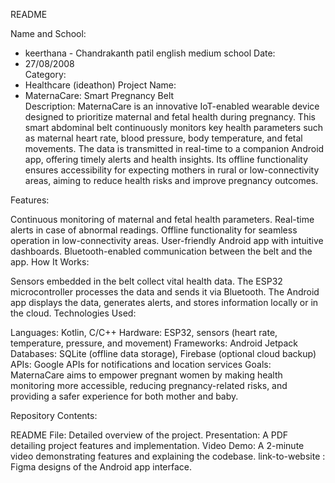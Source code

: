 README

Name and School:
- keerthana - Chandrakanth patil english medium school 
Date:  
- 27/08/2008  
Category:
- Healthcare  (ideathon)
Project Name:
- MaternaCare: Smart Pregnancy Belt  
  Description:
  MaternaCare is an innovative IoT-enabled wearable device designed to prioritize maternal and fetal health during pregnancy. This smart abdominal belt continuously monitors key health parameters such as maternal   heart rate, blood pressure, body temperature, and fetal movements. The data is transmitted in real-time to a companion Android app, offering timely alerts and health insights. Its offline functionality ensures    accessibility for expecting mothers in rural or low-connectivity areas, aiming to reduce health risks and improve pregnancy outcomes.

Features:

Continuous monitoring of maternal and fetal health parameters.
Real-time alerts in case of abnormal readings.
Offline functionality for seamless operation in low-connectivity areas.
User-friendly Android app with intuitive dashboards.
Bluetooth-enabled communication between the belt and the app.
How It Works:

Sensors embedded in the belt collect vital health data.
The ESP32 microcontroller processes the data and sends it via Bluetooth.
The Android app displays the data, generates alerts, and stores information locally or in the cloud.
Technologies Used:

Languages: Kotlin, C/C++
Hardware: ESP32, sensors (heart rate, temperature, pressure, and movement)
Frameworks: Android Jetpack
Databases: SQLite (offline data storage), Firebase (optional cloud backup)
APIs: Google APIs for notifications and location services
Goals:
MaternaCare aims to empower pregnant women by making health monitoring more accessible, reducing pregnancy-related risks, and providing a safer experience for both mother and baby.

Repository Contents:

README File: Detailed overview of the project.
Presentation: A PDF detailing project features and implementation.
Video Demo: A 2-minute video demonstrating features and explaining the codebase.
link-to-website : Figma designs of the Android app interface.
